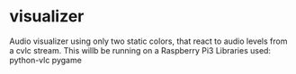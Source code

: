 # visualizer
Audio visualizer using only two static colors, that react to audio levels from a cvlc stream. This willb be running on a Raspberry Pi3 
Libraries used:
python-vlc
pygame

